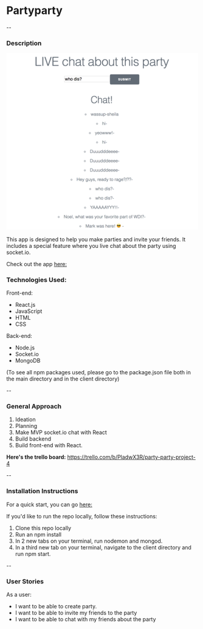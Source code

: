 # Partyparty

--
### Description

![](./screenshots/chatshot.png )

This app is designed to help you make parties and invite your friends. It includes a special feature where you live chat about the party using socket.io. 

Check out the app [here:](https://tranquil-reaches-93920.herokuapp.com/users/5a97215e5340540014dd200c
) 

### Technologies Used: 

Front-end:

* React.js
* JavaScript
* HTML
* CSS


Back-end:

* Node.js
* Socket.io
* MongoDB

(To see all npm packages used, please go to the package.json file both in the main directory and in the client directory)

--

### General Approach

1. Ideation
2. Planning
3. Make MVP socket.io chat with React
4. Build backend
5. Build front-end with React. 


**Here's the trello board:**
https://trello.com/b/PladwX3R/party-party-project-4


--

### Installation Instructions

For a quick start, you can go [here:](https://tranquil-reaches-93920.herokuapp.com/users/5a97215e5340540014dd200c
) 

If you'd like to run the repo locally, follow these instructions: 

1. Clone this repo locally
2. Run an npm install 
3. In 2 new tabs on your terminal, run nodemon and mongod. 
4. In a third new tab on your terminal, navigate to the client directory and run npm start. 

--

### User Stories

As a user:
 
* I want to be able to create party. 
* I want to be able to invite my friends to the party
* I want to be able to chat with my friends about the party









